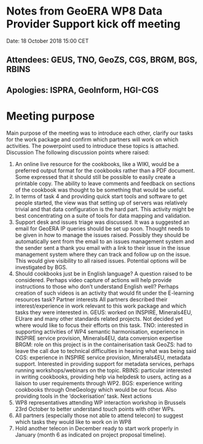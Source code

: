 # Notes from GeoERA WP8 Data Provider Support kick off meeting
Date: 18 October 2018 15:00 CET
## Attendees: GEUS, TNO, GeoZS, CGS, BRGM, BGS, RBINS
## Apologies: ISPRA, GeoInform, HGI-CGS
# Meeting purpose
Main purpose of the meeting was to introduce each other, clarify our tasks for the work package and confirm which partners will work on which activities. The powerpoint used to introduce these topics is attached.
Discussion
The following discussion points where raised:
1.	An online live resource for the cookbooks, like a WIKI, would be a preferred output format for the cookbooks rather than a PDF document. Some expressed that it should still be possible to easily create a printable copy. The ability to leave comments and feedback on sections of the cookbook was thought to be something that would be useful.
2.	In terms of task 4 and providing quick start tools and software to get people started, the view was that setting up of servers was relatively trivial and that data configuration is the hard part. This activity might be best concentrating on a suite of tools for data mapping and validation.
3.	Support desk and issues triage was discussed. It was a suggested an email for GeoERA IP queries should be set up soon. Thought needs to be given in how to manage the issues raised. Possibly they should be automatically sent from the email to an issues management system and the sender sent a thank you email with a link to their issue in the issue management system where they can track and follow up on the issue. This would give visibility to all raised issues. Potential options will be investigated by BGS.
4.	Should cookbooks just be in English language? A question raised to be considered. Perhaps video capture of actions will help provide instructions to those who don’t understand English well? Perhaps creation of such videos is an activity that would fit under the E-learning resources task?
Partner interests
All partners described their interest/experience in work relevant to this work package and which tasks they were interested in.
GEUS: worked on INSPIRE, Minerals4EU, EUrare and many other standards related projects. Not decided yet where would like to focus their efforts on this task.
TNO: interested in supporting activities of WP4 semantic harmonisation, experience in INSPIRE service provision, Minerals4EU, data conversion expertise
BRGM: role on this project is in the containerisation task
GeoZS: had to leave the call due to technical difficulties in hearing what was being said
CGS: experience in INSPIRE service provision, Minerals4EU, metadata support. Interested in providing support for metadata services, perhaps running workshops/webinars on the topic.
RBINS: particular interested in writing cookbooks, providing help via helpdesk to users, acting as a liaison to user requirements through WP2.
BGS: experience writing cookbooks through OneGeology which would be our focus. Also providing tools in the ‘dockerisation’ task.
Next actions
1.	WP8 representatives attending WP interaction workshop in Brussels 23rd October to better understand touch points with other WPs.
2.	All partners (especially those not able to attend telecon) to suggest which tasks they would like to work on in WP8
3.	Hold another telecon in December ready to start work properly in January (month 6 as indicated on project proposal timeline).

